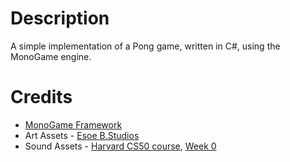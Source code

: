 Description
===========
A simple implementation of a Pong game, written in C#, using the MonoGame engine. 

Credits
=======
* [MonoGame Framework](https://monogame.net/)
* Art Assets - [Esoe B.Studios](https://myebstudios.itch.io/simple-ping-pong-assets)
* Sound Assets - [Harvard CS50 course](https://cs50.harvard.edu/games/2018/), [Week 0](https://cs50.harvard.edu/games/2018/weeks/0/)

